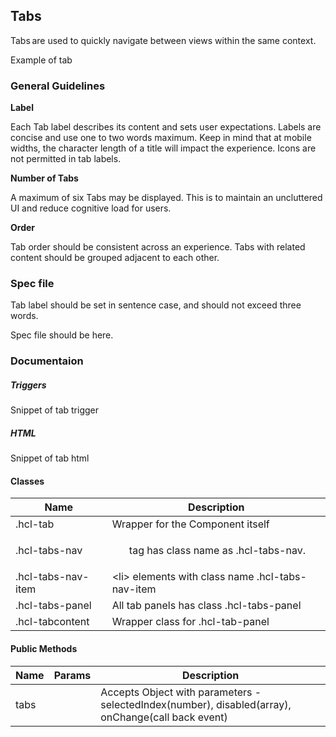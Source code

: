 <div id="Overview"></div>

## Tabs

Tabs are used to quickly navigate between views within the same context.

Example of tab

<div id="General-Guideline"></div>

### General Guidelines

__Label__ 

Each Tab label describes its content and sets user expectations. Labels are concise and use one to two words maximum. Keep in mind that at mobile widths, the character length of a title will impact the experience. Icons are not permitted in tab labels. 

 

__Number of Tabs__ 

A maximum of six Tabs may be displayed. This is to maintain an uncluttered UI and reduce cognitive load for users. 

 

__Order__ 

Tab order should be consistent across an experience. Tabs with related content should be grouped adjacent to each other. 

<div id="Spec-file"></div>

### Spec file

Tab label should be set in sentence case, and should not exceed three words. 

Spec file should be here.

<div id="Documentation"></div>

### Documentaion

##### Triggers

Snippet of tab trigger

##### HTML

Snippet of tab html

#### Classes

| Name                          | Description                                                       |
|-------------------------------|-------------------------------------------------------------------|
| .hcl-tab                      | Wrapper for the Component itself                                  |
| .hcl-tabs-nav                 | *<ul>* tag has class name as .hcl-tabs-nav.                       |
| .hcl-tabs-nav-item            | &lt;li&gt; elements with class name .hcl-tabs-nav-item            |
| .hcl-tabs-panel               | All tab panels has class .hcl-tabs-panel                          |
| .hcl-tabcontent               | Wrapper class for .hcl-tab-panel                                  |

#### Public Methods

| Name    | Params | Description                                                                                        |
|---------|--------|----------------------------------------------------------------------------------------------------|
| tabs    |        | Accepts Object with parameters - selectedIndex(number), disabled(array), onChange(call back event) |